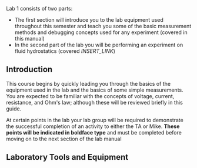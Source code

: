 Lab 1 consists of two parts:
- The first section will introduce you to the lab equipment used throughout this semester and teach you some of the basic measurement methods and debugging concepts used for any experiment (covered in this manual)
- In the second part of the lab you will be performing an experiment on fluid hydrostatics (covered _INSERT_LINK_)

## Introduction

This course begins by quickly leading you through the basics of the equipment used in the lab and the basics of some simple measurements. You are expected to be familiar with the concepts of voltage, current, resistance, and Ohm's law; although these will be reviewed briefly in this guide.

At certain points in the lab your lab group will be required to demonstrate the successful completion of an activity to either the TA or Mike. **These points will be indicated in boldface type** and must be completed before moving on to the next section of the lab manual

## Laboratory Tools and Equipment